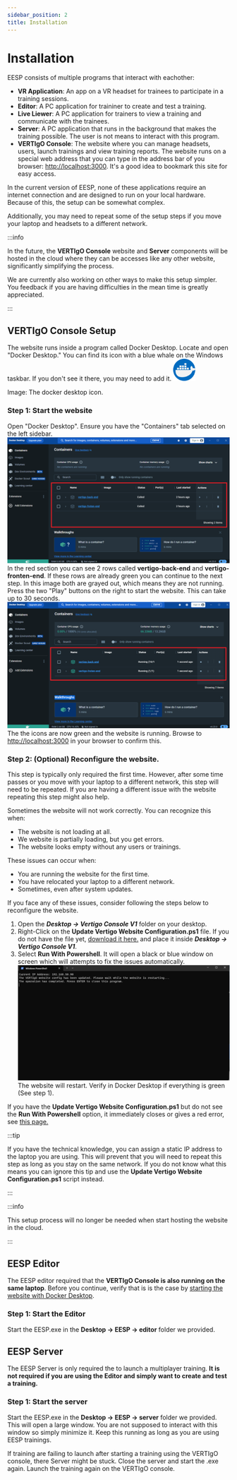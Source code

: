 ```yaml
---
sidebar_position: 2
title: Installation
---
```



# Installation
EESP consists of multiple programs that interact with eachother:
- **VR Application**: An app on a VR headset for trainees to participate in a training sessions.
- **Editor**: A PC application for traininer to create and test a training.
- **Live Liewer**: A PC application for trainers to view a training and communicate with the trainees.
- **Server**: A PC application that runs in the background that makes the training possible. The user is not means to interact with this program.
- **VERTIgO Console**: The website where you can manage headsets, users, launch trainings and view training reports. The website runs on a special web address that you can type in the address bar of you browser: [http://localhost:3000](http://localhost:3000). It's a good idea to bookmark this site for easy access.


In the current version of EESP, none of these applications require an internet connection and are designed to run on your local hardware. Because of this, the setup can be somewhat complex.

Additionally, you may need to repeat some of the setup steps if you move your laptop and headsets to a different network.

:::info

In the future, the **VERTIgO Console** website and **Server** components will be hosted in the cloud where they can be accesses like any other website, significantly simplifying the process.

We are currently also working on other ways to make this setup simpler. You feedback if you are having difficulties in the mean time is greatly appreciated.

:::


## VERTIgO Console Setup
The website runs inside a program called Docker Desktop. Locate and open "Docker Desktop." You can find its icon with a blue whale on the Windows taskbar. If you don't see it there, you may need to add it.
<img src="/img/docker-desktop-icon.png" alt="Docker Desktop Icon" width="50"/>

Image: The docker desktop icon.

### <a name="console-step-1"></a>Step 1: Start the website
Open "Docker Desktop". Ensure you have the "Containers" tab selected on the left sidebar.
![Docker Dekstop Off](/img/docker-desktop-off.png)
In the red section you can see 2 rows called **vertigo-back-end** and **vertigo-fronten-end**. If these rows are already green you can continue to the next step. In this image both are grayed out, which means they are not running. Press the two "Play" buttons on the right to start the website. This can take up to 30 seconds.
![Docker Dekstop On](/img/docker-desktop-on.png)
The the icons are now green and the website is running. Browse to [http://localhost:3000](http://localhost:3000) in your browser to confirm this.

### Step 2: (Optional) Reconfigure the website.
This step is typically only required the first time. However, after some time passes or you move with your laptop to a different network, this step will need to be repeated. If you are having a different issue with the website repeating this step might also help.

Sometimes the website will not work correctly. You can recognize this when:

- The website is not loading at all.
- We website is partially loading, but you get errors.
- The website looks empty without any users or trainings.

These issues can occur when:

- You are running the website for the first time.
- You have relocated your laptop to a different network.
- Sometimes, even after system updates.

If you face any of these issues, consider following the steps below to reconfigure the website.

1. Open the ***Desktop → Vertigo Console V1*** folder on your desktop.
2. Right-Click on the **Update Vertigo Website Configuration.ps1** file. If you do not have the file yet, <a target="_blank" href="/downloads/Update-Vertigo-Website-Configuration.ps1" download='Update Vertigo Website Configuration.ps1'>download it here.</a> and place it inside ***Desktop → Vertigo Console V1***.
3. Select **Run With Powershell**. It will open a black or blue window on screen which will attempts to fix the issues automatically. 
![Docker Dekstop On](/img/update-vertigo-website-configuration.png)
The website will restart. Verify in Docker Desktop if everything is green (See step 1).

If you have the **Update Vertigo Website Configuration.ps1** but do not see the **Run With Powershell** option, it immediately closes or gives a red error, see [this page.](/docs/general/troubleshooting/allow-powershell)


:::tip

If you have the technical knowledge, you can assign a static IP address to the laptop you are using. This will prevent that you will need to repeat this step as long as you stay on the same network. 
If you do not know what this means you can ignore this tip and use the **Update Vertigo Website Configuration.ps1** script instead.

:::


:::info

This setup process will no longer be needed when start hosting the website in the cloud.

:::

## EESP Editor
The EESP editor required that the **VERTIgO Console is also running on the same laptop**. Before you continue, verify that is is the case by [starting the website with Docker Desktop](#console-step-1).

### Step 1: Start the Editor
Start the EESP.exe in the **Desktop → EESP → editor** folder we provided.

## EESP Server
The EESP Server is only required the to launch a multiplayer training. **It is not required if you are using the Editor and simply want to create and test a training.**
### Step 1: Start the server
Start the EESP.exe in the **Desktop → EESP → server** folder we provided.
This will open a large window. You are not supposed to interact with this window so simply minimize it.
Keep this running as long as you are using EESP trainings. 

If training are failing to launch after starting a training using the VERTIgO console, there Server might be stuck. Close the server and start the .exe again. Launch the training again on the VERTIgO console.
